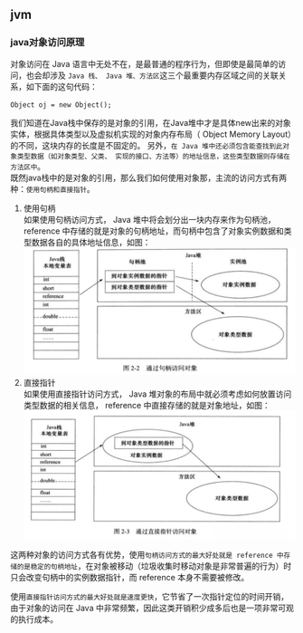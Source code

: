 ## jvm
### java对象访问原理
对象访问在 Java 语言中无处不在，是最普通的程序行为，但即使是最简单的访问，也会却涉及 `Java 栈、 Java 堆、方法区`这三个最重要内存区域之间的关联关系，如下面的这句代码：
```
Object oj = new Object();
```
我们知道在Java栈中保存的是对象的引用，在Java堆中才是具体new出来的对象实体，根据具体类型以及虚拟机实现的对象内存布局（ Object Memory Layout）的不同，这块内存的长度是不固定的。 
另外，`在 Java 堆中还必须包含能查找到此对象类型数据（如对象类型、父类、 实现的接口、方法等）的地址信息，这些类型数据则存储在方法区中`。  
既然java栈中的是对象的引用，那么我们如何使用对象那，主流的访问方式有两种：`使用句柄和直接指针`。
1. 使用句柄  
如果使用句柄访问方式， Java 堆中将会划分出一块内存来作为句柄池，reference 中存储的就是对象的句柄地址，而句柄中包含了对象实例数据和类型数据各自的具体地址信息，如图：
![p1](../java基础/pictures/句柄池模型访问对象.png)  
2. 直接指针  
如果使用直接指针访问方式， Java 堆对象的布局中就必须考虑如何放置访问类型数据的相关信息， reference 中直接存储的就是对象地址，如图：
![p2](../java基础/pictures/直接指针模型访问对象.png)   

这两种对象的访问方式各有优势，使用`句柄访问方式的最大好处就是 reference 中存储的是稳定的句柄地址`，在对象被移动（垃圾收集时移动对象是非常普遍的行为）时只会改变句柄中的实例数据指针，而 reference 本身不需要被修改。

使用`直接指针访问方式的最大好处就是速度更快`，它节省了一次指针定位的时间开销，由于对象的访问在 Java 中非常频繁，因此这类开销积少成多后也是一项非常可观的执行成本。

